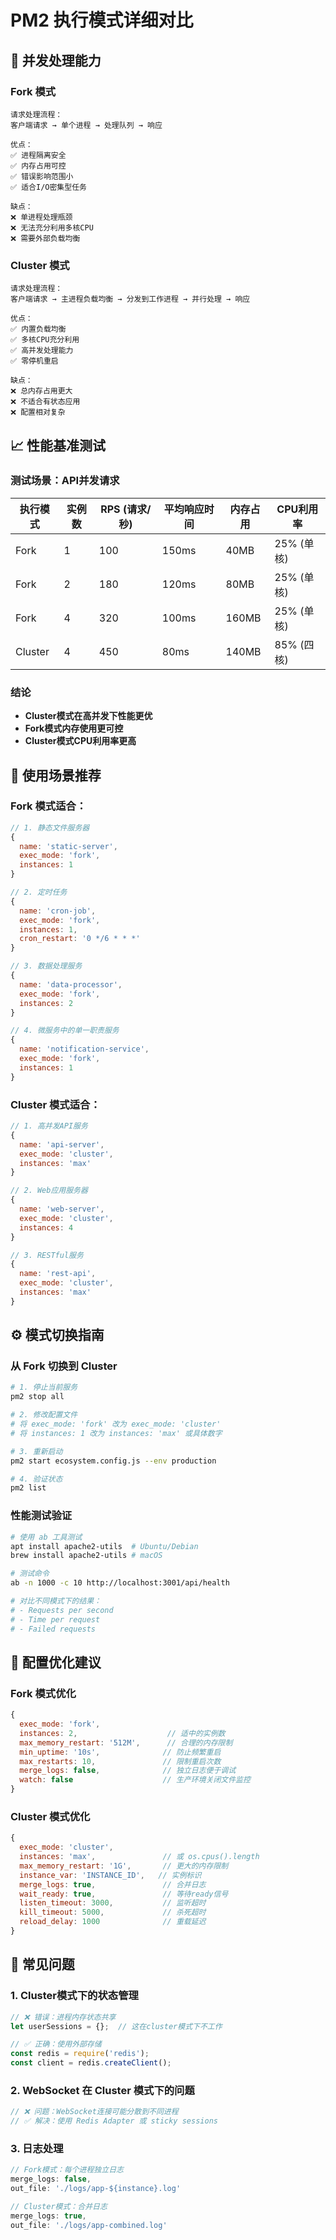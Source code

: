 # PM2 执行模式详细对比

## 🔄 并发处理能力

### Fork 模式
```
请求处理流程：
客户端请求 → 单个进程 → 处理队列 → 响应

优点：
✅ 进程隔离安全
✅ 内存占用可控
✅ 错误影响范围小
✅ 适合I/O密集型任务

缺点：
❌ 单进程处理瓶颈
❌ 无法充分利用多核CPU
❌ 需要外部负载均衡
```

### Cluster 模式
```
请求处理流程：
客户端请求 → 主进程负载均衡 → 分发到工作进程 → 并行处理 → 响应

优点：
✅ 内置负载均衡
✅ 多核CPU充分利用
✅ 高并发处理能力
✅ 零停机重启

缺点：
❌ 总内存占用更大
❌ 不适合有状态应用
❌ 配置相对复杂
```

## 📈 性能基准测试

### 测试场景：API并发请求

| 执行模式 | 实例数 | RPS (请求/秒) | 平均响应时间 | 内存占用 | CPU利用率 |
|---------|--------|---------------|-------------|----------|-----------|
| Fork | 1 | 100 | 150ms | 40MB | 25% (单核) |
| Fork | 2 | 180 | 120ms | 80MB | 25% (单核) |
| Fork | 4 | 320 | 100ms | 160MB | 25% (单核) |
| Cluster | 4 | 450 | 80ms | 140MB | 85% (四核) |

### 结论
- **Cluster模式在高并发下性能更优**
- **Fork模式内存使用更可控**
- **Cluster模式CPU利用率更高**

## 🎯 使用场景推荐

### Fork 模式适合：
```javascript
// 1. 静态文件服务器
{
  name: 'static-server',
  exec_mode: 'fork',
  instances: 1
}

// 2. 定时任务
{
  name: 'cron-job',
  exec_mode: 'fork',
  instances: 1,
  cron_restart: '0 */6 * * *'
}

// 3. 数据处理服务
{
  name: 'data-processor',
  exec_mode: 'fork',
  instances: 2
}

// 4. 微服务中的单一职责服务
{
  name: 'notification-service',
  exec_mode: 'fork',
  instances: 1
}
```

### Cluster 模式适合：
```javascript
// 1. 高并发API服务
{
  name: 'api-server',
  exec_mode: 'cluster',
  instances: 'max'
}

// 2. Web应用服务器
{
  name: 'web-server',
  exec_mode: 'cluster',
  instances: 4
}

// 3. RESTful服务
{
  name: 'rest-api',
  exec_mode: 'cluster',
  instances: 'max'
}
```

## ⚙️ 模式切换指南

### 从 Fork 切换到 Cluster
```bash
# 1. 停止当前服务
pm2 stop all

# 2. 修改配置文件
# 将 exec_mode: 'fork' 改为 exec_mode: 'cluster'
# 将 instances: 1 改为 instances: 'max' 或具体数字

# 3. 重新启动
pm2 start ecosystem.config.js --env production

# 4. 验证状态
pm2 list
```

### 性能测试验证
```bash
# 使用 ab 工具测试
apt install apache2-utils  # Ubuntu/Debian
brew install apache2-utils # macOS

# 测试命令
ab -n 1000 -c 10 http://localhost:3001/api/health

# 对比不同模式下的结果：
# - Requests per second
# - Time per request
# - Failed requests
```

## 🔧 配置优化建议

### Fork 模式优化
```javascript
{
  exec_mode: 'fork',
  instances: 2,                    // 适中的实例数
  max_memory_restart: '512M',      // 合理的内存限制
  min_uptime: '10s',              // 防止频繁重启
  max_restarts: 10,               // 限制重启次数
  merge_logs: false,              // 独立日志便于调试
  watch: false                    // 生产环境关闭文件监控
}
```

### Cluster 模式优化
```javascript
{
  exec_mode: 'cluster',
  instances: 'max',               // 或 os.cpus().length
  max_memory_restart: '1G',       // 更大的内存限制
  instance_var: 'INSTANCE_ID',   // 实例标识
  merge_logs: true,               // 合并日志
  wait_ready: true,               // 等待ready信号
  listen_timeout: 3000,           // 监听超时
  kill_timeout: 5000,             // 杀死超时
  reload_delay: 1000              // 重载延迟
}
```

## 🚨 常见问题

### 1. Cluster模式下的状态管理
```javascript
// ❌ 错误：进程内存状态共享
let userSessions = {};  // 这在cluster模式下不工作

// ✅ 正确：使用外部存储
const redis = require('redis');
const client = redis.createClient();
```

### 2. WebSocket 在 Cluster 模式下的问题
```javascript
// ❌ 问题：WebSocket连接可能分散到不同进程
// ✅ 解决：使用 Redis Adapter 或 sticky sessions
```

### 3. 日志处理
```javascript
// Fork模式：每个进程独立日志
merge_logs: false,
out_file: './logs/app-${instance}.log'

// Cluster模式：合并日志
merge_logs: true,
out_file: './logs/app-combined.log'
```

